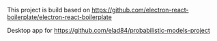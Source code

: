 This project is build based on https://github.com/electron-react-boilerplate/electron-react-boilerplate

Desktop app for https://github.com/elad84/probabilistic-models-project
